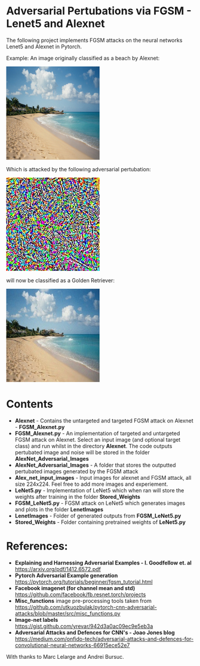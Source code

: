 # Adversarial Pertubations via FGSM - Lenet5 and Alexnet

The following project implements FGSM attacks on the neural networks Lenet5 and Alexnet in Pytorch.


Example: An image originally classified as a beach by Alexnet:

<img src="https://github.com/LawrenceMMStewart/Adversarial_Attack/blob/master/Alex_net_input_images/beach.JPEG" width="250">

Which is attacked by the following adversarial pertubation:

<img src="https://github.com/LawrenceMMStewart/Adversarial_Attack/blob/master/AlexNet_Adversarial_Images/targeted_adv_noise_from_'seashore%2C%20coast%2C%20seacoast%2C%20sea-coast'%2C_to_'harvestman%2C%20daddy%20longlegs%2C%20Phalangium%20opilio'%2C.jpg" width="250">

will now be classified as a Golden Retriever:

<img src="https://github.com/LawrenceMMStewart/Adversarial_Attack/blob/master/AlexNet_Adversarial_Images/targeted_adv_img_from_'seashore%2C%20coast%2C%20seacoast%2C%20sea-coast'%2C_%20to_'harvestman%2C%20daddy%20longlegs%2C%20Phalangium%20opilio'%2C.jpg" width="250">


# Contents 

* **Alexnet** - Contains the untargeted and targeted FGSM attack on Alexnet - **FGSM_Alexnet.py** 
* **FGSM_Alexnet.py**  - An implementation of targeted and untargeted FGSM attack on Alexnet. Select an input image (and optional target class) and run whilst in the directory **Alexnet**. The code outputs pertubated image and noise will be stored in the folder **AlexNet_Adversarial_Images**
* **AlexNet_Adversarial_Images** - A folder that stores the outputted pertubated images generated by the FGSM attack
* **Alex_net_input_images** - Input images for alexnet and FGSM attack, all size 224x224. Feel free to add more images and experiement.
* **LeNet5.py** - Implementation of LeNet5 which when ran will store the weights after training in the folder **Stored_Weights**
* **FGSM_LeNet5.py** - FGSM attack on LeNet5 which generates images and plots in the folder **LenetImages**
* **LenetImages** - Folder of generated outputs from **FGSM_LeNet5.py** 
* **Stored_Weights** - Folder containing pretrained weights of **LeNet5.py**

# References:

* __Explaining and Harnessing Adversarial Examples - I. Goodfellow et. al__  https://arxiv.org/pdf/1412.6572.pdf
* __Pytorch Adversarial Example generation__ https://pytorch.org/tutorials/beginner/fgsm_tutorial.html
* __Facebook imagenet (for channel mean and std)__ https://github.com/facebook/fb.resnet.torch/projects
* __Misc_functions__ image pre-processing tools taken from https://github.com/utkuozbulak/pytorch-cnn-adversarial-attacks/blob/master/src/misc_functions.py
* __Image-net labels__ https://gist.github.com/yrevar/942d3a0ac09ec9e5eb3a
* __Adversarial Attacks and Defences for CNN's - Joao Jones blog__ https://medium.com/onfido-tech/adversarial-attacks-and-defences-for-convolutional-neural-networks-66915ece52e7

With thanks to Marc Lelarge and Andrei Bursuc.


